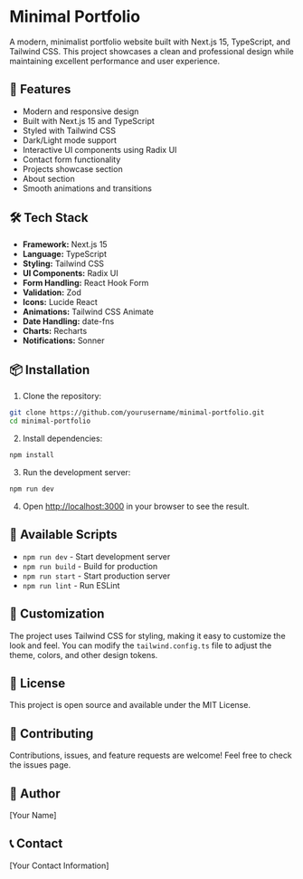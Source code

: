 # Minimal Portfolio

A modern, minimalist portfolio website built with Next.js 15, TypeScript, and Tailwind CSS. This project showcases a clean and professional design while maintaining excellent performance and user experience.

## 🚀 Features

- Modern and responsive design
- Built with Next.js 15 and TypeScript
- Styled with Tailwind CSS
- Dark/Light mode support
- Interactive UI components using Radix UI
- Contact form functionality
- Projects showcase section
- About section
- Smooth animations and transitions

## 🛠️ Tech Stack

- **Framework:** Next.js 15
- **Language:** TypeScript
- **Styling:** Tailwind CSS
- **UI Components:** Radix UI
- **Form Handling:** React Hook Form
- **Validation:** Zod
- **Icons:** Lucide React
- **Animations:** Tailwind CSS Animate
- **Date Handling:** date-fns
- **Charts:** Recharts
- **Notifications:** Sonner

## 📦 Installation

1. Clone the repository:

```bash
git clone https://github.com/yourusername/minimal-portfolio.git
cd minimal-portfolio
```

2. Install dependencies:

```bash
npm install
```

3. Run the development server:

```bash
npm run dev
```

4. Open [http://localhost:3000](http://localhost:3000) in your browser to see the result.

## 🚀 Available Scripts

- `npm run dev` - Start development server
- `npm run build` - Build for production
- `npm run start` - Start production server
- `npm run lint` - Run ESLint

## 🎨 Customization

The project uses Tailwind CSS for styling, making it easy to customize the look and feel. You can modify the `tailwind.config.ts` file to adjust the theme, colors, and other design tokens.

## 📝 License

This project is open source and available under the MIT License.

## 🤝 Contributing

Contributions, issues, and feature requests are welcome! Feel free to check the issues page.

## 👥 Author

[Your Name]

## 📞 Contact

[Your Contact Information]
